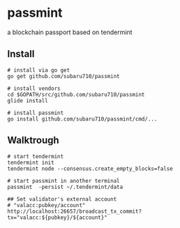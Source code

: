# passmint
a blockchain passport based on tendermint

## Install
```
# install via go get
go get github.com/subaru710/passmint

# install vendors
cd $GOPATH/src/github.com/subaru710/passmint
glide install

# install passmint
go install github.com/subaru710/passmint/cmd/...

```

## Walktrough

```
# start tendermint
tendermint init
tendermint node --consensus.create_empty_blocks=false

# start passmint in another terminal
passmint  -persist ~/.tendermint/data

## Set validator's external account
# "valacc:pubkey/account"
http://localhost:26657/broadcast_tx_commit?tx="valacc:${pubkey}/${account}"